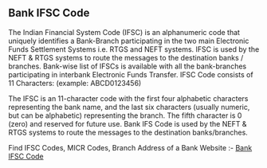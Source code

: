 ## Bank IFSC Code

The Indian Financial System Code (IFSC) is an alphanumeric code that  uniquely identifies a Bank-Branch participating in the two main  Electronic Funds Settlement Systems i.e. RTGS and NEFT systems. IFSC is  used by the NEFT & RTGS systems to route the messages to the  destination banks / branches. Bank-wise list of IFSCs is available with  all the bank-branches participating in interbank Electronic Funds  Transfer. IFSC Code consists of 11 Characters: (example:  ABCD0123456)

The IFSC is an 11-character code with the first four alphabetic  characters representing the bank name, and the last six characters  (usually numeric, but can be alphabetic) representing the branch. The  fifth character is 0 (zero) and reserved for future use. Bank IFS Code  is used by the NEFT & RTGS systems to route the messages to the  destination banks/branches.

Find IFSC Codes, MICR Codes, Branch Address of a Bank 
Website :- [Bank IFSC Code](http://ans9.com/bankifsccode)

